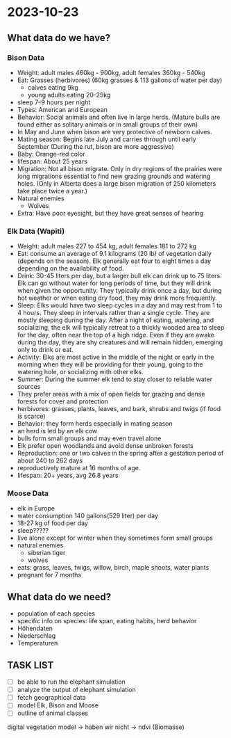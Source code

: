 # 2023-10-23

## What data do we have?
### Bison Data
- Weight: adult males 460kg - 900kg, adult females 360kg - 540kg
- Eat: Grasses (herbivores) (60kg grasses & 113 gallons of water per day)
  -  calves eating 9kg
  -  young adults eating 20-29kg  
- sleep 7–9 hours per night
- Types: American and European
- Behavior: Social animals and often live in large herds. (Mature bulls are found either as solitary animals or in small groups of their own)
- In May and June when bison are very protective of newborn calves.
- Mating season: Begins late July and carries through until early September (During the rut, bison are more aggressive)
- Baby: Orange-red color
- lifespan: About 25 years
- Migration: Not all bison migrate. Only in dry regions of the prairies were long migrations essential to find new grazing grounds and watering holes. (Only in Alberta does a large bison migration of 250 kilometers take place twice a year.)
- Natural enemies
  - Wolves
- Extra: Have poor eyesight, but they have great senses of hearing


### Elk Data (Wapiti)
- Weight: adult males 227 to 454 kg, adult females 181 to 272 kg
- Eat: consume an average of 9.1 kilograms (20 lb) of vegetation daily (depends on the season). Elk generally eat four to eight times a day depending on the availability of food.
- Drink: 30-45 liters per day, but a larger bull elk can drink up to 75 liters. Elk can go without water for long periods of time, but they will drink when given the opportunity. They typically drink once a day, but during hot weather or when eating dry food, they may drink more frequently.
- Sleep: Elks would have two sleep cycles in a day and may rest from 1 to 4 hours. They sleep in intervals rather than a single cycle. They are mostly sleeping during the day.  After a night of eating, watering, and socializing, the elk will typically retreat to a thickly wooded area to sleep for the day, often near the top of a high ridge. Even if they are awake during the day, they are shy creatures and will remain hidden, emerging only to drink or eat.
- Activity: Elks are most active in the middle of the night or early in the morning when they will be providing for their young, going to the watering hole, or socializing with other elks.
- Summer: During the summer elk tend to stay closer to reliable water sources
- They prefer areas with a mix of open fields for grazing and dense forests for cover and protection
- herbivores: grasses, plants, leaves, and bark, shrubs and twigs (if food is scarce)
- Behavior: they form herds especially in mating season
- an herd is led by an elk cow
- bulls form small groups and may even travel alone
- Elk prefer open woodlands and avoid dense unbroken forests
- Reproduction: one or two calves in the spring after a gestation period of about 240 to 262 days
- reproductively mature at 16 months of age.
- lifespan: 20+ years, avg 26.8 years


### Moose Data

- elk in Europe
- water consumption 140 gallons(529 liter) per day
- 18-27 kg of food per day
- sleep?????
- live alone except for winter when they sometimes form small groups
- natural enemies
  - siberian tiger
  - wolves
- eats: grass, leaves, twigs, willow, birch, maple shoots, water plants
- pregnant for 7 months

## What data do we need?
- population of each species
- specific info on species: life span, eating habits, herd behavior
- Höhendaten
- Niederschlag
- Temperaturen

## TASK LIST
- [ ] be able to run the elephant simulation
- [ ] analyze the output of elephant simulation
- [ ] fetch geographical data
- [ ] model Elk, Bison and Moose
- [ ] outline of animal classes

digital vegetation model -> haben wir nicht -> ndvi (Biomasse)


